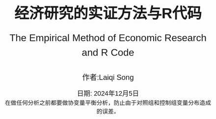 <!-- 封面样式 -->
<style>
@page {
    size: A4;
    margin: 20mm;
}
body {
    font-family: Arial, sans-serif;
    font-size: 14pt;
    line-height: 1.5;
}
.cover-page {
    display: flex;
    flex-direction: column;
    justify-content: center;
    align-items: center;
    height: 100vh;
    text-align: center;
}
.cover-title {
    font-size: 36pt;
    font-weight: bold;
    margin-bottom: 20px;
}
.cover-subtitle {
    font-size: 24pt;
    margin-bottom: 40px;
}
.cover-author {
    font-size: 18pt;
    margin-bottom: 20px;
}
.cover-date {
    font-size: 16pt;
}
</style>

<!-- 封面内容 -->
<div class="cover-page">
    <div class="cover-title">经济研究的实证方法与R代码</div>
    <div class="cover-subtitle">The Empirical Method of Economic Research and R Code</div>
    <div class="cover-author">作者:Laiqi Song</div>
    <div class="cover-date">日期: 2024年12月5日</div>
    在做任何分析之前都要做协变量平衡分析，防止由于对照组和控制组变量分布造成的误差。
</div>

- [9.RDD](#9rdd)
- [实用小代码](#实用小代码)

<div style="page-break-after: always;"></div>










## <div style="font-size:25px;text-align:center;">9.RDD</div>

```R
rdrobust(Y, X, covs = C）#表示进行rdd，其cov为控制变量，x为驱动变量，y为被解释变量，其系数为截距，就是我们要的
summary(rdrobust(Y,X,covs = C, kernel = "uniform"))#表示进行对于数据进行核加权的rdd分析
summary(rdrobust(Y,X,covs = C,  p = 2))# 使用局部二次函数进行RD估计，假设带宽为默认值（可根据需要调整带宽参数h）
summary(rdrobust(Y,X,covs = C,  h = 40))# 使用带宽为40进行RD估计

```








## <div style="font-size:25px;text-align:center;">实用小代码</div>

```R
1 #导入csv数据进入
data <- read.csv("path/to/your/file.csv")
#导入excel数据进入
install.packages("readxl")
library(readxl)
data <- read_excel("path/to/your/file.xlsx")
#导入stata数据进入
install.packages("haven")
library(haven)
data <- read_dta("path/to/your/file.dta")
3.#创建一个新的变量并将其输入数据框，数据集中
my_data <- my_data %>% mutate(firstmonth = agemo_mda==0)
4.#用$取出来数据框中的变量，也可以用其来取出变量值
Y <- my_data$cod_any
5.#删除数据列表中的变量值的行
my_data <- subset(my_data, firstmonth!= 1)
my_data <- my_data[!(my_data$firstmonth == 1), ]
```